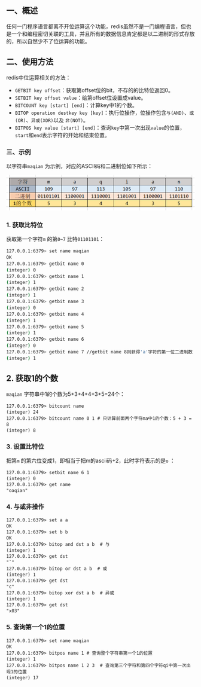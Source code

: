 ## 一、概述

任何一门程序语言都离不开位运算这个功能，redis虽然不是一门编程语言，但也是一个和编程密切关联的工具，并且所有的数据信息肯定都是以二进制的形式存放的，所以自然少不了位运算的功能。

## 二、使用方法

redis中位运算相关的方法：

- `GETBIT key offset`：获取第offset位的bit，不存的的比特位返回0。
- `SETBIT key offset value`：给第offset位设置成value。
- `BITCOUNT key [start] [end]`：计算key中1的个数。
- `BITOP operation destkey key [key]`：执行位操作，位操作包含`与(AND)`、`或(OR)`、`异或(XOR)`以及 `非(NOT)`。
- `BITPOS key value [start] [end]`：查询`key`中第一次出现`value`的位置，`start`和`end`表示字符的开始和结束位置。



### 三、示例

以字符串`maqian` 为示例，对应的ASCII码和二进制位如下所示：

![img](Redis的位运算.assets/1-4.png)

### 1. 获取比特位

获取第一个字符`m` 的第`0~7` 比特`01101101`：

```sh
127.0.0.1:6379> set name maqian
OK
127.0.0.1:6379> getbit name 0
(integer) 0
127.0.0.1:6379> getbit name 1
(integer) 1
127.0.0.1:6379> getbit name 2
(integer) 1
127.0.0.1:6379> getbit name 3
(integer) 0
127.0.0.1:6379> getbit name 4
(integer) 1
127.0.0.1:6379> getbit name 5
(integer) 1
127.0.0.1:6379> getbit name 6
(integer) 0
127.0.0.1:6379> getbit name 7 //getbit name 8则获得'a'字符的第一位二进制数
(integer) 1
```

## 2. 获取1的个数

`maqian` 字符串中1的个数为5+3+4+4+3+5=24个：

```
127.0.0.1:6379> bitcount name
(integer) 24
127.0.0.1:6379> bitcount name 0 1 # 只计算前面两个字符ma中1的个数：5 + 3 = 8
(integer) 8
```

### 3. 设置比特位

把第`m` 的第六位变成1，即相当于把m的ascii码+2，此时字符表示的是`o` ：

```
127.0.0.1:6379> setbit name 6 1
(integer) 0
127.0.0.1:6379> get name
"oaqian"
```

### 4. 与或非操作

```
127.0.0.1:6379> set a a
OK
127.0.0.1:6379> set b b
OK
127.0.0.1:6379> bitop and dst a b  # 与
(integer) 1
127.0.0.1:6379> get dst
"`"
127.0.0.1:6379> bitop or dst a b  # 或
(integer) 1
127.0.0.1:6379> get dst
"c"
127.0.0.1:6379> bitop xor dst a b  # 异或
(integer) 1
127.0.0.1:6379> get dst
"x03"
```

### 5. 查询第一个1的位置

```
127.0.0.1:6379> set name maqian
OK
127.0.0.1:6379> bitpos name 1 # 查询整个字符串第一个1的位置
(integer) 1
127.0.0.1:6379> bitpos name 1 2 3  # 查询第三个字符和第四个字符qi中第一次出现1的位置
(integer) 17
```